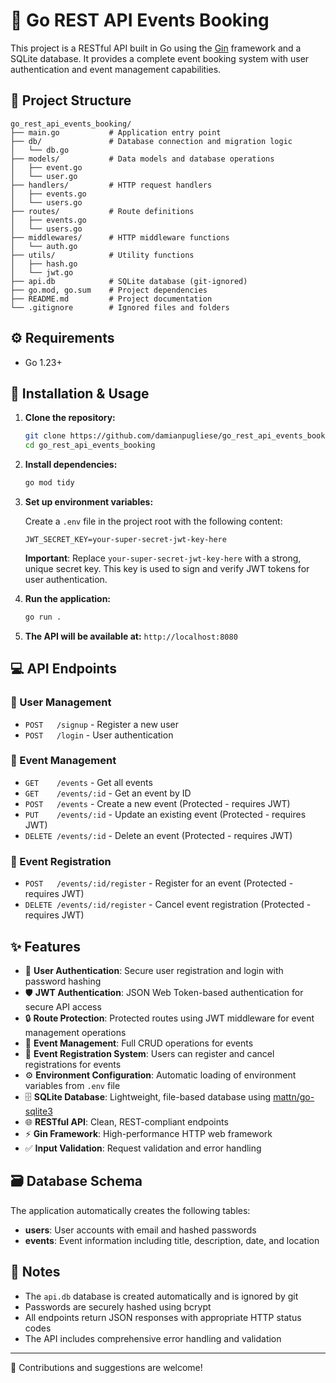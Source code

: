 # 🎫 Go REST API Events Booking

This project is a RESTful API built in Go using the [Gin](https://github.com/gin-gonic/gin) framework and a SQLite database. It provides a complete event booking system with user authentication and event management capabilities.

## 📁 Project Structure

```
go_rest_api_events_booking/
├── main.go           # Application entry point
├── db/               # Database connection and migration logic
│   └── db.go
├── models/           # Data models and database operations
│   ├── event.go
│   └── user.go
├── handlers/         # HTTP request handlers
│   ├── events.go
│   └── users.go
├── routes/           # Route definitions
│   ├── events.go
│   └── users.go
├── middlewares/      # HTTP middleware functions
│   └── auth.go
├── utils/            # Utility functions
│   ├── hash.go
│   └── jwt.go
├── api.db            # SQLite database (git-ignored)
├── go.mod, go.sum    # Project dependencies
├── README.md         # Project documentation
└── .gitignore        # Ignored files and folders
```

## ⚙️ Requirements
- Go 1.23+

## 🔧 Installation & Usage

1. **Clone the repository:**
   ```bash
   git clone https://github.com/damianpugliese/go_rest_api_events_booking.git
   cd go_rest_api_events_booking
   ```

2. **Install dependencies:**
   ```bash
   go mod tidy
   ```

3. **Set up environment variables:**
   
   Create a `.env` file in the project root with the following content:
   ```env
   JWT_SECRET_KEY=your-super-secret-jwt-key-here
   ```
   
   **Important**: Replace `your-super-secret-jwt-key-here` with a strong, unique secret key. This key is used to sign and verify JWT tokens for user authentication.

4. **Run the application:**
   ```bash
   go run .
   ```

5. **The API will be available at:** `http://localhost:8080`

## 💻 API Endpoints

### 👤 User Management
- `POST   /signup`         - Register a new user
- `POST   /login`          - User authentication

### 🎪 Event Management
- `GET    /events`         - Get all events
- `GET    /events/:id`     - Get an event by ID
- `POST   /events`         - Create a new event (Protected - requires JWT)
- `PUT    /events/:id`     - Update an existing event (Protected - requires JWT)
- `DELETE /events/:id`     - Delete an event (Protected - requires JWT)

### 📅 Event Registration
- `POST   /events/:id/register`     - Register for an event (Protected - requires JWT)
- `DELETE /events/:id/register`     - Cancel event registration (Protected - requires JWT)

## ✨ Features

- 🔐 **User Authentication**: Secure user registration and login with password hashing
- 🛡️ **JWT Authentication**: JSON Web Token-based authentication for secure API access
- 🔒 **Route Protection**: Protected routes using JWT middleware for event management operations
- 🎪 **Event Management**: Full CRUD operations for events
- 📅 **Event Registration System**: Users can register and cancel registrations for events
- ⚙️ **Environment Configuration**: Automatic loading of environment variables from `.env` file
- 🗄️ **SQLite Database**: Lightweight, file-based database using [mattn/go-sqlite3](https://github.com/mattn/go-sqlite3)
- 🌐 **RESTful API**: Clean, REST-compliant endpoints
- ⚡ **Gin Framework**: High-performance HTTP web framework
- ✅ **Input Validation**: Request validation and error handling

## 🗃️ Database Schema

The application automatically creates the following tables:
- **users**: User accounts with email and hashed passwords
- **events**: Event information including title, description, date, and location

## 📝 Notes
- The `api.db` database is created automatically and is ignored by git
- Passwords are securely hashed using bcrypt
- All endpoints return JSON responses with appropriate HTTP status codes
- The API includes comprehensive error handling and validation

---

🤝 Contributions and suggestions are welcome!